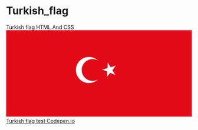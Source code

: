 # Turkish_flag
 Turkish flag HTML And CSS
<img src="turkey.png"/>
<a href="https://codepen.io/ajiybaibb/pen/MWrXOQX">Turkish flag test Codepen.io</a>
